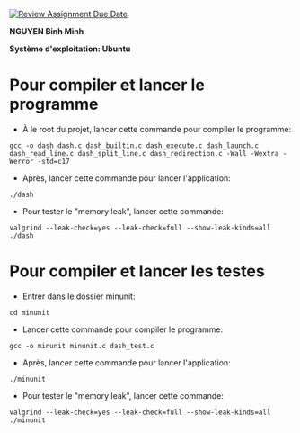 [![Review Assignment Due Date](https://classroom.github.com/assets/deadline-readme-button-24ddc0f5d75046c5622901739e7c5dd533143b0c8e959d652212380cedb1ea36.svg)](https://classroom.github.com/a/HdkhcjpH)

**NGUYEN Binh Minh**

**Système d'exploitation: Ubuntu**

# Pour compiler et lancer le programme
- À le root du projet, lancer cette commande pour compiler le programme:
```
gcc -o dash dash.c dash_builtin.c dash_execute.c dash_launch.c dash_read_line.c dash_split_line.c dash_redirection.c -Wall -Wextra -Werror -std=c17
```
- Après, lancer cette commande pour lancer l'application:
```
./dash
```
- Pour tester le "memory leak", lancer cette commande:
```
valgrind --leak-check=yes --leak-check=full --show-leak-kinds=all ./dash
```
# Pour compiler et lancer les testes
- Entrer dans le dossier minunit:
```
cd minunit
```
- Lancer cette commande pour compiler le programme:
```
gcc -o minunit minunit.c dash_test.c
```
- Après, lancer cette commande pour lancer l'application:
```
./minunit
```
- Pour tester le "memory leak", lancer cette commande:
```
valgrind --leak-check=yes --leak-check=full --show-leak-kinds=all ./minunit
```

